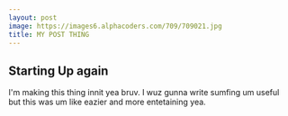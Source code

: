 ```yaml
---
layout: post
image: https://images6.alphacoders.com/709/709021.jpg
title: MY POST THING
---
```


<h2>Starting Up again</h2>
<p>I'm making this thing innit yea bruv. I wuz gunna write sumfing um useful but this was um like eazier and more entetaining yea.</p>
